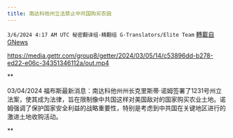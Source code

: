 ```yaml
---
title: 南达科他州立法禁止中共国购买农田
---
```

`3/6/2024 4:17 AM UTC 秘密翻译组-精翻组 G-Translators/Elite Team` [轉載自GNews](https://gnews.org/articles/2369198)


https://media.gettr.com/group8/getter/2024/03/05/14/c53896dd-b278-ed22-e06c-34351346112a/out.mp4


**

03/04/2024 福布斯最新消息：南达科他州州长克里斯蒂·诺姆签署了1231号州立法案，使其成为法律，旨在限制像中共国这样对美国敌对的国家购买农业土地。诺姆强调了保护国家安全利益的战略重要性，特别是考虑到中共国在关键地区进行的激进土地收购活动。

**
